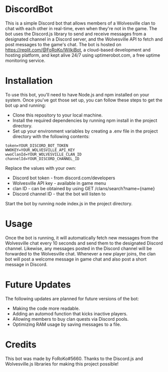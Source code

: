 # DiscordBot
This is a simple Discord bot that allows members of a Wolvesville clan to chat with each other in real-time, even when they're not in the game. The bot uses the Discord.js library to send and receive messages from a designated channel in a Discord server, and the Wolvesville API to fetch and post messages to the game's chat. The bot is hosted on https://replit.com/@FoRoKo/WilkiBot, a cloud-based development and hosting platform, and kept alive 24/7 using uptimerobot.com, a free uptime monitoring service.

# Installation
To use this bot, you'll need to have Node.js and npm installed on your system. Once you've got those set up, you can follow these steps to get the bot up and running:

* Clone this repository to your local machine.
* Install the required dependencies by running npm install in the project directory.
* Set up your environment variables by creating a .env file in the project directory with the following contents:

```
token=YOUR_DISCORD_BOT_TOKEN
WWOKEY=YOUR_WOLVESVILLE_API_KEY
wwoClanId=YOUR_WOLVESVILLE_CLAN_ID
channelId=YOUR_DISCORD_CHANNEL_ID
```

Replace the values with your own:

* Discord bot token - from discord.com/developers
* Wolvesville API key - available in game menu
* clan ID - can be obtained by using GET /clans/search?name={name}
* Discord channel ID - that the bot will listen to

Start the bot by running node index.js in the project directory.

# Usage
Once the bot is running, it will automatically fetch new messages from the Wolvesville chat every 10 seconds and send them to the designated Discord channel. Likewise, any messages posted in the Discord channel will be forwarded to the Wolvesville chat.
Whenever a new player joins, the clan bot will post a welcome message in game chat and also post a short message in Discord.

# Future Updates
The following updates are planned for future versions of the bot:

* Making the code more readable.
* Adding an automod function that kicks inactive players.
* Allowing members to buy clan quests via Discord pools.
* Optimizing RAM usage by saving messages to a file.
# Credits
This bot was made by FoRoKo#5660. Thanks to the Discord.js and Wolvesville.js libraries for making this project possible!

